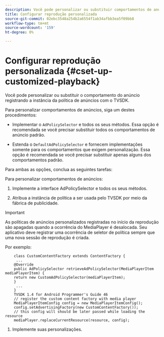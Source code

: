 ```yaml
---
description: Você pode personalizar ou substituir comportamentos de anúncios.
title: Configurar reprodução personalizada
source-git-commit: 02ebc3548a254b2a6554f1ab34afbb3ea5f09bb8
workflow-type: tm+mt
source-wordcount: '159'
ht-degree: 0%

---
```


# Configurar reprodução personalizada {#cset-up-customized-playback}

Você pode personalizar ou substituir o comportamento do anúncio registrando a instância da política de anúncios com o TVSDK.

Para personalizar comportamentos de anúncios, siga um destes procedimentos:

* Implementar o `AdPolicySelector` e todos os seus métodos.
Essa opção é recomendada se você precisar substituir todos os comportamentos de anúncio padrão.

* Estenda o `DefaultAdPolicySelector` e fornecem implementações somente para os comportamentos que exigem personalização.
Essa opção é recomendada se você precisar substituir apenas alguns dos comportamentos padrão.

Para ambas as opções, conclua as seguintes tarefas:

Para personalizar comportamentos de anúncios:

1. Implemente a interface AdPolicySelector e todos os seus métodos.

1. Atribua a instância de política a ser usada pelo TVSDK por meio da fábrica de publicidade.

>[!IMPORTANT]
>
>As políticas de anúncios personalizados registradas no início da reprodução são apagadas quando a ocorrência do MediaPlayer é desalocada. Seu aplicativo deve registrar uma ocorrência de seletor de política sempre que uma nova sessão de reprodução é criada.

Por exemplo:

```
    class CustomContentFactory extends ContentFactory {
     ...
    @Override
    public AdPolicySelector retrieveAdPolicySelector(MediaPlayerItem mediaPlayerItem) {
    return new CustomAdPolicySelector(mediaPlayerItem);
    }
     ...
    }
    TVSDK 1.4 for Android Programmer's Guide 46
    // register the custom content factory with media player
    MediaPlayerItemConfig config = new MediaPlayerItemConfig();
    config.setAdvertisingFactory(new CustomContentFactory());
    // this config will should be later passed while loading the resource
    mediaPlayer.replaceCurrentResource(resource, config);
```

1. Implemente suas personalizações.
